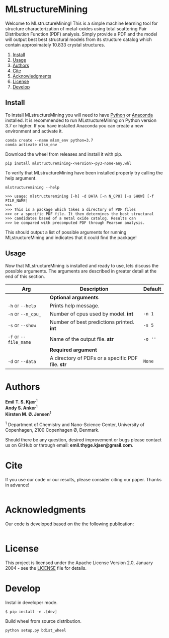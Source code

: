 # MLstructureMining
Welcome to MLstructureMining!
This is a simple machine learning tool for structure characterization of metal-oxides using total scattering Pair 
Distribution Function (PDF) analysis. Simply provide a PDF and the model will output best best structural models from its structure catalog which contain approximately 10.833 crystal structures. 


1. [Install](#install)
2. [Usage](#usage)
3. [Authors](#authors)
4. [Cite](#cite)
5. [Acknowledgments](#acknowledgments)
6. [License](#license)
7. [Develop](#develop)

## Install
To install MLstructureMining you will need to have [Python](https://www.python.org/downloads/) or 
[Anaconda](https://www.anaconda.com/products/individual) installed. It is recommended to run MLstructureMining on Python version
3.7 or higher. If you have installed Anaconda you can create a new environment and activate it. 
```
conda create --name mlsm_env python=3.7
conda activate mlsm_env
```
Download the wheel from releases and install it with pip.
```
pip install mlstructuremining-<version>-py3-none-any.whl
```
To verify that MLstructureMining have been installed properly try calling the help argument.
```
mlstructuremining --help

>>> usage: mlstructuremining [-h] -d DATA [-n N_CPU] [-s SHOW] [-f FILE_NAME]
>>>                   
>>> This is a package which takes a directory of PDF files 
>>> or a specific PDF file. It then determines the best structural 
>>> candidates based of a metal oxide catalog. Results can
>>> be compared with precomputed PDF through Pearson analysis. 
```  
This should output a list of possible arguments for running MLstructureMining and indicates that it could find the package! 

## Usage
Now that MLstructureMining is installed and ready to use, lets discuss the possible arguments. The arguments are described in 
greater detail at the end of this section.

| Arg | Description | Default |  
| --- | --- |  --- |  
|  | __Optional arguments__ | |  
| `-h` or `--help` | Prints help message. |    
| `-n` or `--n_cpu_` | Number of cpus used by model. __int__ | `-n 1` 
| `-s` or `--show` | Number of best predictions printed. __int__ | `-s 5` 
| `-f` or `--file_name` | Name of the output file. __str__ | `-o ''` 
|  | __Required argument__ | | 
| `-d` or `--data` | A directory of PDFs or a specific PDF file. __str__ | `None` 

# Authors
__Emil T. S. Kjær__<sup>1</sup>  
__Andy S. Anker__<sup>1</sup>   
__Kirsten M. Ø. Jensen__<sup>1</sup>    
 
<sup>1</sup> Department of Chemistry and Nano-Science Center, University of Copenhagen, 2100 Copenhagen Ø, Denmark.   

Should there be any question, desired improvement or bugs please contact us on GitHub or 
through email: __emil.thyge.kjaer@gmail.com__.

# Cite
If you use our code or our results, please consider citing our paper. Thanks in advance!
```
```

# Acknowledgments
Our code is developed based on the the following publication:
```
```

# License
This project is licensed under the Apache License Version 2.0, January 2004 - see the [LICENSE](LICENSE) file for details.

# Develop
Instal in developer mode.
```
$ pip install -e .[dev]
```
Build wheel from source distribution.
```
python setup.py bdist_wheel
```